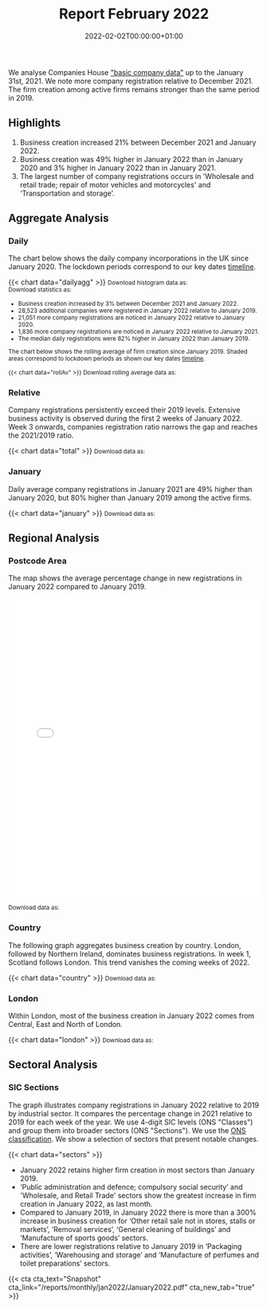 ﻿---
title: Report February 2022
linktitle: February 2022
toc: true
type: book
date: "2022-02-02T00:00:00+01:00"
draft: false
menu:
  monthly:
  #    parent: Reports 2022
    weight: 15

# Prev/next pager order (if `docs_section_pager` enabled in `params.toml`)
weight: 15
---


We analyse Companies House ["basic company data"](http://download.companieshouse.gov.uk/en_output.html) up to the January 31st, 2021. We note more company registration relative to December 2021. The firm creation among active firms remains stronger than the same period in 2019.

## <i class="far fa-lightbulb"></i>  <span class="ml-1">Highlights</span>
1. Business creation increased 21% between December 2021 and January 2022.
2. Business creation was 49% higher in January 2022 than in January 2020 and 3% higher in January 2022 than in January 2021.
3. The largest number of company registrations occurs in 'Wholesale and retail trade; repair of motor vehicles and motorcycles' and ‘Transportation and storage’.


## <i class="fas fa-bullseye"></i> <span class="ml-1">Aggregate Analysis</span>
### Daily 
The chart below shows the daily company incorporations in the UK since January 2020. The lockdown periods correspond to our key dates [timeline](https://uk-firm-dynamics.netlify.app/reports/#timeline). 

{{< chart data="dailyagg" >}}
<small>Download histogram data as: <a href="data/01histogram_Jan 2022.csv" download="01histogram_Jan 2022.csv"><i class="fas fa-file-csv"></i></a>
<br>
Download statistics as: <a href="data/02statsLockdown_Jan 2022.csv" download="02statisticsLockdown.csv"><i class="fas fa-file-csv"></i></a></small>

<small>

- Business creation increased by 3% between December 2021 and January 2022. 
- 28,523 additional companies were registered in January 2022 relative to January 2019. 
- 21,051 more company registrations are noticed in January 2022 relative to January 2020.
- 1,836 more company registrations are noticed in January 2022 relative to January 2021.
- The median daily registrations were 82% higher in January 2022 than January 2019.  

The chart below shows the rolling average of firm creation since January 2019. Shaded areas correspond to lockdown periods as shown our key dates [timeline](https://uk-firm-dynamics.netlify.app/reports/#timeline).

{{< chart data="rollAv" >}}
Download rolling average data as: <a href="data/08rollingAverage_Jan 2022.csv" download="08rollingAverage_Jan 2022.csv"><i class="fas fa-file-excel"></i></a></small>



### Relative  

Company registrations persistently exceed their 2019 levels. Extensive business activity is observed during the first 2 weeks of January 2022. Week 3 onwards, companies registration ratio narrows the gap and reaches the 2021/2019 ratio.

{{< chart data="total" >}}
<small>Download data as: <a href="data/04ratio_Jan 2022.csv" download="03ratio_Jan 2022.csv"><i class="fas fa-file-csv"></i></a></small>

### January
Daily average company registrations in January 2021 are 49% higher than January 2020, but 80% higher than January 2019 among the active firms. 

{{< chart data="january" >}}
<small>Download data as: <a href="data/03stats_Jan 2022.csv" download="04january.csv"><i class="fas fa-file-csv"></i></a></small>

## <i class="fas fa-map-marker-alt"></i>  <span class="ml-1">Regional Analysis</span>

### Postcode Area
The map shows the average percentage change in new registrations in January 2022 compared to January 2019.  

<iframe src="mapFeb2022Av.html" style="height:600px;width:100%;border:none;overflow:hidden;"></iframe>

<small>Download data as: <a href="data/09map_Jan 2022.csv" download="09map.csv"><i class="fas fa-file-csv"></i></a></small>

### Country 
The following graph aggregates business creation by country. London, followed by Northern Ireland, dominates business registrations. In week 1, Scotland follows London. This trend vanishes the coming weeks of 2022.

{{< chart data="country" >}}
<small>Download data as: <a href="data/05country_Jan2022.csv" download="05country_Jan2022.csv"><i class="fas fa-file-csv"></i></a></small>

### London
Within London, most of the business creation in January 2022 comes from Central, East and North of London. 

{{< chart data="london" >}}
<small>Download data as: <a href="data/06London_Jan 2022.csv" download="06london_Jan2022.csv"><i class="fas fa-file-csv"></i></a></small>


## <i class="fas fa-industry"></i> <span class="ml-1">Sectoral Analysis</span>
### SIC Sections
The graph illustrates company registrations in January 2022 relative to 2019 by industrial sector. It compares the percentage change in 2021 relative to 2019 for each week of the year. We use 4-digit SIC levels (ONS "Classes") and group them into broader sectors (ONS "Sections"). We use the [ONS classification](https://onsdigital.github.io/dp-classification-tools/standard-industrial-classification/ONS_SIC_hierarchy_view.html). We show a selection of sectors that present notable changes. 

{{< chart data="sectors" >}}

- January 2022 retains higher firm creation in most sectors than January 2019.
- ‘Public administration and defence; compulsory social security’ and 'Wholesale, and Retail Trade' sectors show the greatest increase in firm creation in January 2022, as last month. 
- Compared to January 2019, in January 2022 there is more than a 300% increase in business creation for ‘Other retail sale not in stores, stalls or markets’, ‘Removal services’, ‘General cleaning of buildings’ and ‘Manufacture of sports goods’ sectors.
- There are lower registrations relative to January 2019 in ‘Packaging activities’, ‘Warehousing and storage’ and ‘Manufacture of perfumes and toilet preparations’ sectors. 

{{< cta cta_text="Snapshot" cta_link="/reports/monthly/jan2022/January2022.pdf" cta_new_tab="true" >}}

